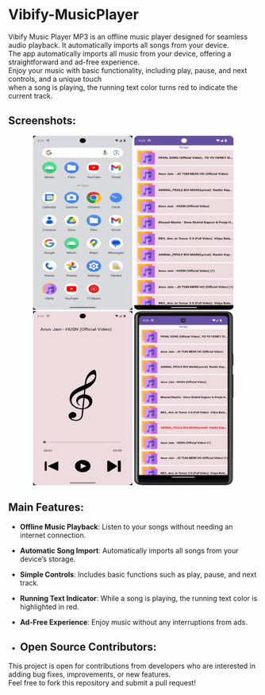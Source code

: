 # Vibify-MusicPlayer
Vibify Music Player MP3 is an offline music player designed for seamless audio playback. It automatically imports all songs from your device.
<br>
The app automatically imports all music from your device, offering a straightforward and ad-free experience.
<br>
 Enjoy your music with basic functionality, including play, pause, and next controls, and a unique touch<br>
 when a song is playing, the running text color turns red to indicate the current track.

## Screenshots:

<p align="center">
  <img src="https://github.com/official-kundansharma/Vibify-MusicPlayer/blob/main/Image/image1.png" alt="Screenshot 1" width="200" height="350">
  <img src="https://github.com/official-kundansharma/Vibify-MusicPlayer/blob/main/Image/img2.png" alt="Screenshot 2" width="200" height="350">
  <img src="https://github.com/official-kundansharma/Vibify-MusicPlayer/blob/main/Image/img3.png" alt="Screenshot 3" width="200" height="350">
  <img src="https://github.com/official-kundansharma/Vibify-MusicPlayer/blob/main/Image/img4.png" alt="Screenshot 4" width="200" height="350">
</p>


## Main Features:

- **Offline Music Playback**: Listen to your songs without needing an internet connection.
- **Automatic Song Import**: Automatically imports all songs from your device’s storage.
- **Simple Controls**: Includes basic functions such as play, pause, and next track.
- **Running Text Indicator**: While a song is playing, the running text color is highlighted in red.
- **Ad-Free Experience**: Enjoy music without any interruptions from ads.

- ## Open Source Contributors:

This project is open for contributions from developers who are interested in adding bug fixes, improvements, or new features.  
Feel free to fork this repository and submit a pull request!

